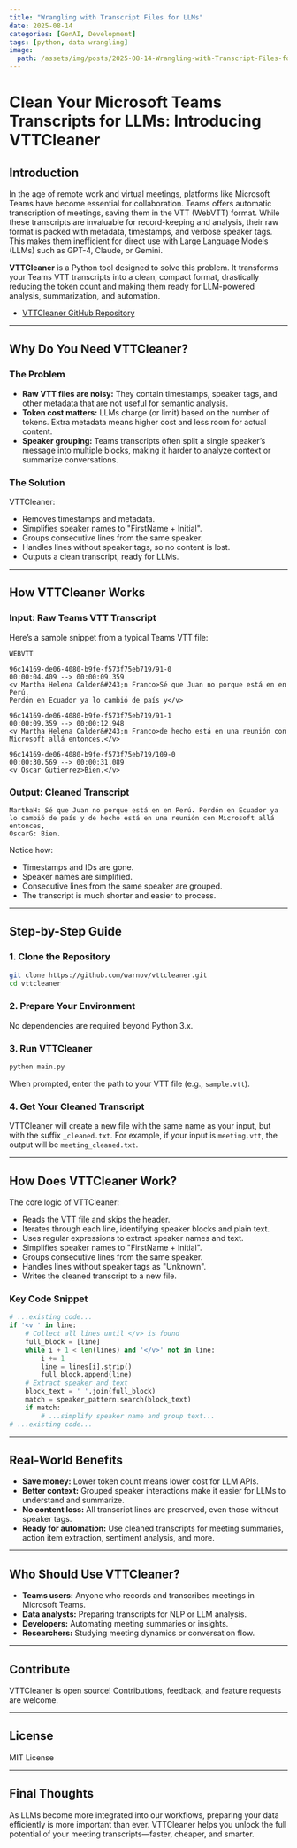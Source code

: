 ```yaml
---
title: "Wrangling with Transcript Files for LLMs"
date: 2025-08-14
categories: [GenAI, Development]
tags: [python, data wrangling]
image:
  path: /assets/img/posts/2025-08-14-Wrangling-with-Transcript-Files-for-LLMs.png
---
```

# Clean Your Microsoft Teams Transcripts for LLMs: Introducing VTTCleaner

## Introduction

In the age of remote work and virtual meetings, platforms like Microsoft Teams have become essential for collaboration. Teams offers automatic transcription of meetings, saving them in the VTT (WebVTT) format. While these transcripts are invaluable for record-keeping and analysis, their raw format is packed with metadata, timestamps, and verbose speaker tags. This makes them inefficient for direct use with Large Language Models (LLMs) such as GPT-4, Claude, or Gemini.

**VTTCleaner** is a Python tool designed to solve this problem. It transforms your Teams VTT transcripts into a clean, compact format, drastically reducing the token count and making them ready for LLM-powered analysis, summarization, and automation.

- [VTTCleaner GitHub Repository](https://github.com/warnov/vttcleaner)


---

## Why Do You Need VTTCleaner?

### The Problem

- **Raw VTT files are noisy:** They contain timestamps, speaker tags, and other metadata that are not useful for semantic analysis.
- **Token cost matters:** LLMs charge (or limit) based on the number of tokens. Extra metadata means higher cost and less room for actual content.
- **Speaker grouping:** Teams transcripts often split a single speaker’s message into multiple blocks, making it harder to analyze context or summarize conversations.

### The Solution

VTTCleaner:
- Removes timestamps and metadata.
- Simplifies speaker names to "FirstName + Initial".
- Groups consecutive lines from the same speaker.
- Handles lines without speaker tags, so no content is lost.
- Outputs a clean transcript, ready for LLMs.

---

## How VTTCleaner Works

### Input: Raw Teams VTT Transcript

Here’s a sample snippet from a typical Teams VTT file:

```
WEBVTT

96c14169-de06-4080-b9fe-f573f75eb719/91-0
00:00:04.409 --> 00:00:09.359
<v Martha Helena Calder&#243;n Franco>Sé que Juan no porque está en en Perú.
Perdón en Ecuador ya lo cambió de país y</v>

96c14169-de06-4080-b9fe-f573f75eb719/91-1
00:00:09.359 --> 00:00:12.948
<v Martha Helena Calder&#243;n Franco>de hecho está en una reunión con
Microsoft allá entonces,</v>

96c14169-de06-4080-b9fe-f573f75eb719/109-0
00:00:30.569 --> 00:00:31.089
<v Oscar Gutierrez>Bien.</v>
```

### Output: Cleaned Transcript

```
MarthaH: Sé que Juan no porque está en en Perú. Perdón en Ecuador ya lo cambió de país y de hecho está en una reunión con Microsoft allá entonces,
OscarG: Bien.
```

Notice how:
- Timestamps and IDs are gone.
- Speaker names are simplified.
- Consecutive lines from the same speaker are grouped.
- The transcript is much shorter and easier to process.

---

## Step-by-Step Guide

### 1. Clone the Repository

```sh
git clone https://github.com/warnov/vttcleaner.git
cd vttcleaner
```

### 2. Prepare Your Environment

No dependencies are required beyond Python 3.x.

### 3. Run VTTCleaner

```sh
python main.py
```

When prompted, enter the path to your VTT file (e.g., `sample.vtt`).

### 4. Get Your Cleaned Transcript

VTTCleaner will create a new file with the same name as your input, but with the suffix `_cleaned.txt`. For example, if your input is `meeting.vtt`, the output will be `meeting_cleaned.txt`.

---

## How Does VTTCleaner Work?

The core logic of VTTCleaner:

- Reads the VTT file and skips the header.
- Iterates through each line, identifying speaker blocks and plain text.
- Uses regular expressions to extract speaker names and text.
- Simplifies speaker names to "FirstName + Initial".
- Groups consecutive lines from the same speaker.
- Handles lines without speaker tags as "Unknown".
- Writes the cleaned transcript to a new file.

### Key Code Snippet

```python
# ...existing code...
if '<v ' in line:
    # Collect all lines until </v> is found
    full_block = [line]
    while i + 1 < len(lines) and '</v>' not in line:
        i += 1
        line = lines[i].strip()
        full_block.append(line)
    # Extract speaker and text
    block_text = ' '.join(full_block)
    match = speaker_pattern.search(block_text)
    if match:
        # ...simplify speaker name and group text...
# ...existing code...
```

---

## Real-World Benefits

- **Save money:** Lower token count means lower cost for LLM APIs.
- **Better context:** Grouped speaker interactions make it easier for LLMs to understand and summarize.
- **No content loss:** All transcript lines are preserved, even those without speaker tags.
- **Ready for automation:** Use cleaned transcripts for meeting summaries, action item extraction, sentiment analysis, and more.

---

## Who Should Use VTTCleaner?

- **Teams users:** Anyone who records and transcribes meetings in Microsoft Teams.
- **Data analysts:** Preparing transcripts for NLP or LLM analysis.
- **Developers:** Automating meeting summaries or insights.
- **Researchers:** Studying meeting dynamics or conversation flow.

---

## Contribute

VTTCleaner is open source! Contributions, feedback, and feature requests are welcome.

---

## License

MIT License

---

## Final Thoughts

As LLMs become more integrated into our workflows, preparing your data efficiently is more important than ever. VTTCleaner helps you unlock the full potential of your meeting transcripts—faster, cheaper, and smarter.